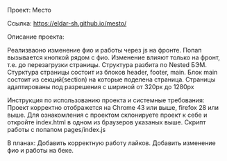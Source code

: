 Проект: Место

Ссылка: https://eldar-sh.github.io/mesto/

Описание проекта:

Реализваоно изменение фио и работы через js на фронте. Попап вызывается кнопкой рядом с фио. Изменение влияют только на фронт, т.е. до перезагрузки страницы.
Структура разбита по Nested БЭМ.
Стурктура страницы состоит из блоков header, footer, main. Блок main состоит из секций(section) на которые поделена страница.
Страницы адаптированы под разрешения с шириной от 320px до 1280px

Инструкция по использованию проекта и системные требования:
Проект корректно отображется на Chrome 43 или выше, firefox 28 или выше. Для ознакомления с проектом склонируете проект к себе и откройте index.html в одном из браузеров указаных выше.
Скрипт работы с попапом pages/index.js

В планах:
Добавить корректную работу лайков. Добавить изменение фио и работы на беке.
